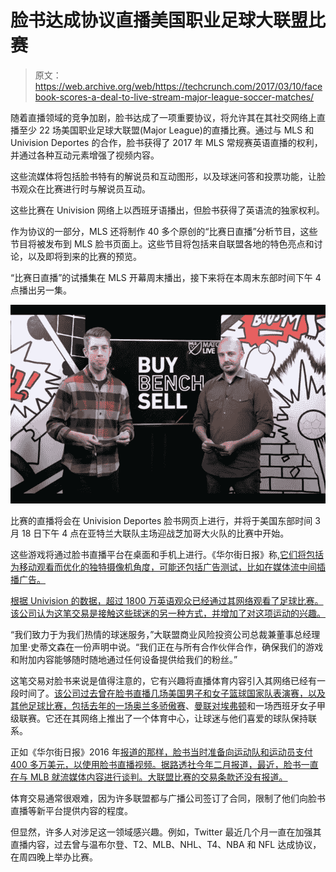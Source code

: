 # 脸书达成协议直播美国职业足球大联盟比赛 

> 原文：<https://web.archive.org/web/https://techcrunch.com/2017/03/10/facebook-scores-a-deal-to-live-stream-major-league-soccer-matches/>

随着直播领域的竞争加剧，脸书达成了一项重要协议，将允许其在其社交网络上直播至少 22 场美国职业足球大联盟(Major League)的直播比赛。通过与 MLS 和 Univision Deportes 的合作，脸书获得了 2017 年 MLS 常规赛英语直播的权利，并通过各种互动元素增强了视频内容。

这些流媒体将包括脸书特有的解说员和互动图形，以及球迷问答和投票功能，让脸书观众在比赛进行时与解说员互动。

这些比赛在 Univision 网络上以西班牙语播出，但脸书获得了英语流的独家权利。

作为协议的一部分，MLS 还将制作 40 多个原创的“比赛日直播”分析节目，这些节目将被发布到 MLS 脸书页面上。这些节目将包括来自联盟各地的特色亮点和讨论，以及即将到来的比赛的预览。

“比赛日直播”的试播集在 MLS 开幕周末播出，接下来将在本周末东部时间下午 4 点播出另一集。

![](img/78bf257c56b4afd415b557f56b73914f.png)

比赛的直播将会在 Univision Deportes 脸书网页上进行，并将于美国东部时间 3 月 18 日下午 4 点在亚特兰大联队主场迎战芝加哥大火队的比赛中开始。

这些游戏将通过脸书直播平台在桌面和手机上进行。《华尔街日报》称,[它们将包括为移动观看而优化的独特摄像机角度，可能还包括广告测试，比如在媒体流中间插播广告。](https://web.archive.org/web/20230118114855/https://www.wsj.com/articles/facebook-in-soccer-streaming-deal-with-mls-univision-1489122001)

[根据 Univision 的数据，超过 1800 万英语观众已经通过其网络观看了足球比赛。该公司认为这笔交易是接触这些球迷的另一种方式，并增加了对这项运动的兴趣。](https://web.archive.org/web/20230118114855/https://www.mlssoccer.com/post/2017/03/10/mls-univision-announce-deal-broadcast-games-english-facebook-live)

“我们致力于为我们热情的球迷服务，”大联盟商业风险投资公司总裁兼董事总经理加里·史蒂文森在一份声明中说。“我们正在与所有合作伙伴合作，确保我们的游戏和附加内容能够随时随地通过任何设备提供给我们的粉丝。”

这笔交易对脸书来说是值得注意的，它有兴趣将直播体育内容引入其网络已经有一段时间了。[该公司过去曾在脸书直播几场美国男子和女子篮球国家队表演赛，以及其他足球比赛，包括去年的一场奥兰多骄傲赛](https://web.archive.org/web/20230118114855/http://www.sporttechie.com/2016/08/30/socialmedia/twitter-facebook-create-sports-live-streaming-viewing-experience/)、[曼联对埃弗顿](https://web.archive.org/web/20230118114855/https://www.facebook.com/WayneRooney/videos/1215315041860795/)和一场西班牙女子甲级联赛。它还在其网络上推出了一个体育中心，让球迷与他们喜爱的球队保持联系。

正如《华尔街日报》2016 年[报道的那样，脸书当时准备向运动队和运动员支付 400 多万美元，以使用脸书直播视频。据路透社今年二月报道，最近，脸书一直在与 MLB 就流媒体内容进行谈判。大联盟比赛的交易条款还没有报道。](https://web.archive.org/web/20230118114855/https://www.wsj.com/articles/facebook-enlists-soccer-elite-to-help-live-video-1469727818)

体育交易通常很艰难，因为许多联盟都与广播公司签订了合同，限制了他们向脸书直播等新平台提供内容的程度。

但显然，许多人对涉足这一领域感兴趣。例如，Twitter 最近几个月一直在加强其直播内容，过去曾与温布尔登、T2、MLB、NHL、T4、NBA 和 NFL 达成协议，在周四晚上举办比赛。